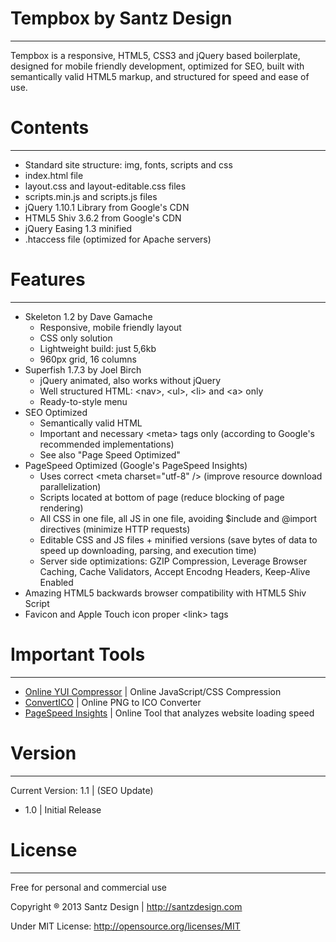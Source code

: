# Tempbox by Santz Design
-------------------------------------

Tempbox is a responsive, HTML5, CSS3 and jQuery based boilerplate, designed for mobile friendly development, optimized for SEO, built with semantically valid HTML5 markup, and structured for speed and ease of use.

# Contents
-------------------------------------

 - Standard site structure: img, fonts, scripts and css
 - index.html file
 - layout.css and layout-editable.css files
 - scripts.min.js and scripts.js files
 - jQuery 1.10.1 Library from Google's CDN
 - HTML5 Shiv 3.6.2 from Google's CDN
 - jQuery Easing 1.3 minified
 - .htaccess file (optimized for Apache servers)

# Features
-------------------------------------

 + Skeleton 1.2 by Dave Gamache
	- Responsive, mobile friendly layout
	- CSS only solution
	- Lightweight build: just 5,6kb
	- 960px grid, 16 columns
 + Superfish 1.7.3 by Joel Birch
	- jQuery animated, also works without jQuery
	- Well structured HTML: &lt;nav&gt;, &lt;ul&gt;, &lt;li&gt; and &lt;a&gt; only
	- Ready-to-style menu
 + SEO Optimized
	- Semantically valid HTML
	- Important and necessary &lt;meta&gt; tags only (according to Google's recommended implementations)
	- See also "Page Speed Optimized"
 + PageSpeed Optimized (Google's PageSpeed Insights)
	- Uses correct &lt;meta charset="utf-8" /&gt; (improve resource download parallelization)
	- Scripts located at bottom of page (reduce blocking of page rendering)
	- All CSS in one file, all JS in one file, avoiding $include and @import directives (minimize HTTP requests)
	- Editable CSS and JS files + minified versions (save bytes of data to speed up downloading, parsing, and execution time)
	- Server side optimizations: GZIP Compression, Leverage Browser Caching, Cache Validators, Accept Encodng Headers, Keep-Alive Enabled
 + Amazing HTML5 backwards browser compatibility with HTML5 Shiv Script
 + Favicon and Apple Touch icon proper &lt;link&gt; tags

# Important Tools
-------------------------------------

 + <a href="http://refresh-sf.com/yui/" target="_blank">Online YUI Compressor</a> | Online JavaScript/CSS Compression
 + <a href="http://convertico.org/" target="_blank">ConvertICO</a> | Online PNG to ICO Converter
 + <a href="https://developers.google.com/speed/pagespeed/insights" target="_blank">PageSpeed Insights</a> | Online Tool that analyzes website loading speed

# Version
-------------------------------------

Current Version: 1.1 | (SEO Update)

 - 1.0 | Initial Release

# License
-------------------------------------
Free for personal and commercial use

Copyright ® 2013 Santz Design | http://santzdesign.com

Under MIT License: http://opensource.org/licenses/MIT

